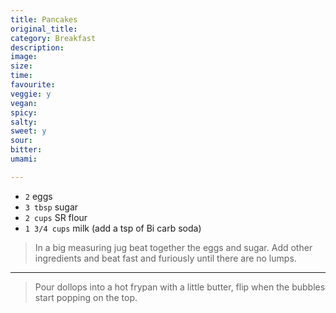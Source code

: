 ```yaml
---
title: Pancakes
original_title:
category: Breakfast
description:
image:
size:
time:
favourite:
veggie: y
vegan:
spicy:
salty:
sweet: y
sour:
bitter:
umami:

---
```


* `2` eggs
* `3 tbsp` sugar
* `2 cups` SR flour
* `1 3/4 cups` milk (add a tsp of Bi carb soda)

>In a big measuring jug beat together the eggs and sugar. Add other ingredients and beat fast and furiously until there are no lumps.

---

>Pour dollops into a hot frypan with a little butter, flip when the bubbles start popping on the top.